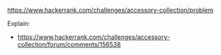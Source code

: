 https://www.hackerrank.com/challenges/accessory-collection/problem

Explain:

- https://www.hackerrank.com/challenges/accessory-collection/forum/comments/156538
